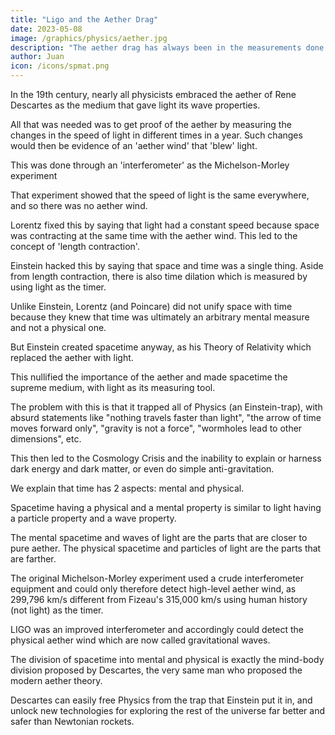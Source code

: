 ```yaml
---
title: "Ligo and the Aether Drag"
date: 2023-05-08
image: /graphics/physics/aether.jpg
description: "The aether drag has always been in the measurements done by physicists on light"
author: Juan
icon: /icons/spmat.png
---
```




In the 19th century, nearly all physicists embraced the aether of Rene Descartes as the medium that gave light its wave properties.

All that was needed was to get proof of the aether by measuring the changes in the speed of light in different times in a year. Such changes would then be evidence of an 'aether wind' that 'blew' light. 

This was done through an 'interferometer' as the Michelson-Morley experiment

That experiment showed that the speed of light is the same everywhere, and so there was no aether wind.

Lorentz fixed this by saying that light had a constant speed because space was contracting at the same time with the aether wind. This led to the concept of 'length contraction'.

Einstein hacked this by saying that space and time was a single thing. Aside from length contraction, there is also time dilation which is measured by using light as the timer. 

Unlike Einstein, Lorentz (and Poincare) did not unify space with time because they knew that time was ultimately an arbitrary mental measure and not a physical one. 

But Einstein created spacetime anyway, as his Theory of Relativity which replaced the aether with light. 

This nullified the importance of the aether and made spacetime the supreme medium, with light as its measuring tool.

The problem with this is that it trapped all of Physics (an Einstein-trap), with absurd statements like "nothing travels faster than light", "the arrow of time moves forward only", "gravity is not a force", "wormholes lead to other dimensions", etc.

This then led to the Cosmology Crisis and the inability to explain or harness dark energy and dark matter, or even do simple anti-gravitation. 

We explain that time has 2 aspects: mental and physical. 

Spacetime having a physical and a mental property is similar to light having a particle property and a wave property.

The mental spacetime and waves of light are the parts that are closer to pure aether. The physical spacetime and particles of light are the parts that are farther. 

The original Michelson-Morley experiment used a crude interferometer equipment and could only therefore detect high-level aether wind, as 299,796 km/s different from Fizeau's 315,000 km/s  using human history (not light) as the timer.

LIGO was an improved interferometer and accordingly could detect the physical aether wind which are now called gravitational waves.

The division of spacetime into mental and physical is exactly the mind-body division proposed by Descartes, the very same man who proposed the modern aether theory.

Descartes can easily free Physics from the trap that Einstein put it in, and unlock new technologies for exploring the rest of the universe far better and safer than Newtonian rockets.